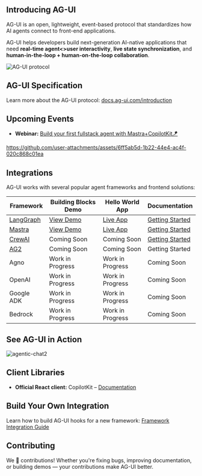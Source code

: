 ## Introducing AG-UI

AG-UI is an open, lightweight, event-based protocol that standardizes how AI agents connect to front-end applications.

AG-UI helps developers build next-generation AI-native applications that need **real-time agent<>user interactivity**, **live state synchronization**, and **human-in-the-loop + human-on-the-loop collaboration**.

![AG-UI protocol](https://github.com/user-attachments/assets/c4a4b9ff-9c84-46ad-89dc-06fdc8bda45b)



## AG-UI Specification

Learn more about the AG-UI protocol: [docs.ag-ui.com/introduction](https://docs.ag-ui.com/introduction)

## Upcoming Events

- **Webinar:** [Build your first fullstack agent with Mastra+CopilotKit🪁](https://lu.ma/yurxbj2m?tk=yXQfDc)



https://github.com/user-attachments/assets/6ff5ab5d-1b22-44e4-ac4f-020c868c01ea



## Integrations

AG-UI works with several popular agent frameworks and frontend solutions:

| Framework | Building Blocks Demo | Hello World App | Documentation |
| --- | --- | --- | --- |
| [LangGraph](https://www.langchain.com/langgraph) | [View Demo](https://feature-viewer-langgraph.vercel.app/) | [Live App](https://feature-viewer-langgraph.vercel.app/) | [Getting Started](https://docs.copilotkit.ai/coagents/quickstart/langgraph)  |
| [Mastra](https://mastra.ai/) | [View Demo](https://demo-viewer-five.vercel.app/) | [Live App](https://demo-viewer-five.vercel.app/) | [Getting Started](https://mastra.ai/en/docs/frameworks/copilotkit) |
| [CrewAI](https://crewai.com/) | Coming Soon | Coming Soon | [Getting Started](https://docs.copilotkit.ai/crewai-crews) |
| [AG2](https://ag2.ai/) | Coming Soon | Coming Soon | Getting Started |
| Agno | Work in Progress | Work in Progress | Coming Soon |
| OpenAI | Work in Progress | Work in Progress | Coming Soon |
| Google ADK | Work in Progress | Work in Progress | Coming Soon |
| Bedrock | Work in Progress | Work in Progress | Coming Soon |

## See AG-UI in Action

![agentic-chat2](https://github.com/user-attachments/assets/06e936b0-5587-4614-9b87-5a52fcb36bfd)


## Client Libraries

- **Official React client:** CopilotKit – [Documentation](http://copilotkit.ai/docs)

## Build Your Own Integration

Learn how to build AG-UI hooks for a new framework: [Framework Integration Guide](http://agui.com/build-hooks)

## Contributing

We 💜 contributions! Whether you're fixing bugs, improving documentation, or building demos — your contributions make AG-UI better.

